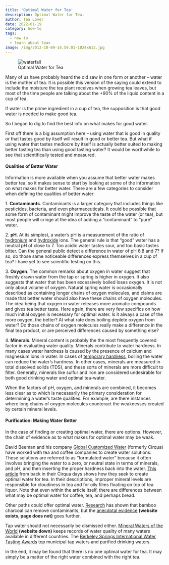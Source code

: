```yaml
---
title: 'Optimal Water for Tea'
description: Optimal Water for Tea.
author: Tea Lover
date: 2022-01-19
category: how-to
tags:
  - how to
  - learn about teas
image: /img/2012-10-09-14.59.01-1024x612.jpg
---
```


<!-- image -->
<figure>
    <img class="rounded" src="/img/2012-10-09-14.59.01-1024x612.jpg" alt="waterfall">
    <figcaption>Optimal Water for Tea</figcaption>
</figure>

Many of us have probably heard the old saw in one form or another – water is the mother of tea. It is possible this version of the saying could extend to include the moisture the tea plant receives when growing tea leaves, but most of the time people are talking about the +90% of the liquid content in a cup of tea.

If water is the prime ingredient in a cup of tea, the supposition is that good water is needed to make good tea.

So I began to dig to find the best info on what makes for good water.

First off there is a big assumption here – using water that is good in quality or that tastes good by itself will result in good or better tea. But what if using water that tastes mediocre by itself is actually better suited to making better tasting tea than using good tasting water? It would be worthwhile to see that scientifically tested and measured.

#### Qualities of Better Water

Information is more available when you assume that better water makes better tea, so it makes sense to start by looking at some of the information on what makes for better water. There are a few categories to consider when defining the qualities of better water:

1\. **Contaminants**. Contaminants is a larger category that includes things like pesticides, bacteria, and even pharmaceuticals. It could be possible that some form of contaminant might improve the taste of the water (or tea), but most people will cringe at the idea of adding a “contaminant” to “pure” water.

2\. **pH**. At its simplest, a water’s pH is a measurement of the ratio of [hydronium](https://en.wikipedia.org/wiki/Hydronium) and [hydroxide](https://en.wikipedia.org/wiki/Hydroxide) ions. The general rule is that “good” water has a neutral pH of close to 7. Too acidic water tastes sour, and too basic tastes bitter. Can the general public detect a difference in water of pH 6.8 and 7? If so, do those same noticeable differences express themselves in a cup of tea? I have yet to see scientific testing on this.

3\. **Oxygen**. The common remarks about oxygen in water suggest that freshly drawn water from the tap or spring is higher in oxygen. It also suggests that water that has been excessively boiled loses oxygen. It is not only about volume of oxygen. Natural spring water is occasionally described as containing longer chains of oxygen molecules, and claims are made that better water should also have these chains of oxygen molecules. The idea being that oxygen in water releases more aromatic compounds and gives tea better taste. Here again, there are very few specifics on how much initial oxygen is necessary for optimal water. Is it always a case of the more oxygen, the better? At what rate does boiling deplete oxygen from water? Do those chains of oxygen molecules really make a difference in the final tea product, or are perceived differences caused by something else?

4\. **Minerals**. Mineral content is probably the the most frequently covered factor in evaluating water quality. Minerals contribute to water hardness. In many cases water hardness is caused by the presence of calcium and magnesium ions in water. In cases of [temporary hardness](https://en.wikipedia.org/wiki/Hard_water#Temporary_hardness), boiling the water can reduce the water’s hardness. In other cases, minerals are measured in total dissolved solids (TDS), and these sorts of minerals are more difficult to filter. Generally, minerals like sulfur and iron are considered undesirable for both good drinking water and optimal tea-water.

When the factors of pH, oxygen, and minerals are combined, it becomes less clear as to which is necessarily the primary consideration for determining a water’s taste qualities. For example, are there instances where long chains of oxygen molecules counteract the weaknesses created by certain mineral levels.

#### Purification: Making Water Better

In the case of finding or creating optimal water, there are options. However, the chain of evidence as to what makes for optimal water may be weak.

David Beeman and his company [Global Customized Water](http://www.globalcustomizedwater.com) (formerly Cirqua) have worked with tea and coffee companies to create water solutions. These solutions are referred to as “formulated water” because it often involves bringing the water to a zero, or neutral state in terms of minerals, and pH, and then inserting the proper hardness back into the water. [This article](http://www.foodgps.com/impact-of-customized-water-on-coffee-and-tea/) from back in their Cirqua days shows how they seek to create optimal water for tea. In their descriptions, improper mineral levels are responsible for cloudiness in tea and for oily films floating on top of tea liquor. Note that even within the article itself, there are differences between what may be optimal water for coffee, tea, and perhaps bread.

Other paths could offer optimal water. [Research](http://link.springer.com/article/10.1007%2Fs00604-009-0145-3) has shown that bamboo charcoal can remove contaminants, but the [anecdotal evidence](http://www.worldoftea.org/bamboo-charcoal-how-to-use-it-how-to-make-it-how-to-love-it/) **(website exists, page does not)** goes further.

Tap water should not necessarily be dismissed either. [Mineral Waters of the World](http://www.mineralwaters.org/index.php?func=country&parval=112) **(website down)** keeps records of water quality of many waters available in different countries. The [Berkeley Springs International Water Tasting Awards](http://berkeleysprings.com/water/awards2.htm) top municipal tap waters and purified drinking waters.

In the end, it may be found that there is no one optimal water for tea. It may simply be a matter of the right water combined with the right tea.
